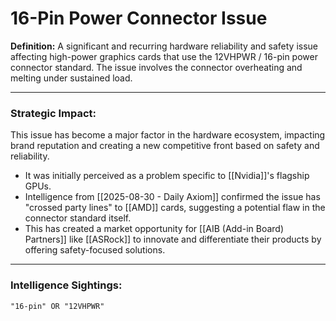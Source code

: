 # 16-Pin Power Connector Issue

**Definition:** A significant and recurring hardware reliability and safety issue affecting high-power graphics cards that use the 12VHPWR / 16-pin power connector standard. The issue involves the connector overheating and melting under sustained load.

---
### Strategic Impact:

This issue has become a major factor in the hardware ecosystem, impacting brand reputation and creating a new competitive front based on safety and reliability.

* It was initially perceived as a problem specific to [[Nvidia]]'s flagship GPUs.
* Intelligence from [[2025-08-30 - Daily Axiom]] confirmed the issue has "crossed party lines" to [[AMD]] cards, suggesting a potential flaw in the connector standard itself.
* This has created a market opportunity for [[AIB (Add-in Board) Partners]] like [[ASRock]] to innovate and differentiate their products by offering safety-focused solutions.

---
### Intelligence Sightings:

```query
"16-pin" OR "12VHPWR"